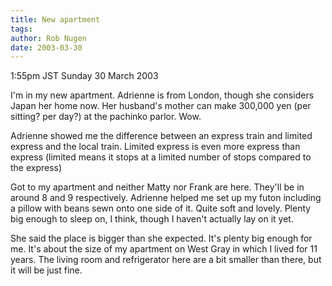 ```yaml
---
title: New apartment
tags: 
author: Rob Nugen
date: 2003-03-30
---
```


<p class=date>1:55pm JST Sunday 30 March 2003</p>

<p>I'm in my new apartment.  Adrienne is from London, though she
considers Japan her home now.  Her husband's mother can make 300,000
yen (per sitting?  per day?) at the pachinko parlor.  Wow.</p>

<p>Adrienne showed me the difference between an express train and
limited express and the local train.  Limited express is even more
express than express (limited means it stops at a limited number of
stops compared to the express)</p>

<p>Got to my apartment and neither Matty nor Frank are here.  They'll
be in around 8 and 9 respectively.  Adrienne helped me set up my futon
including a pillow with beans sewn onto one side of it.  Quite soft
and lovely.  Plenty big enough to sleep on, I think, though I haven't
actually lay on it yet.</p>

<p>She said the place is bigger than she expected.  It's plenty big
enough for me.  It's about the size of my apartment on West Gray in
which I lived for 11 years.  The living room and refrigerator here are
a bit smaller than there, but it will be just fine.</p>

